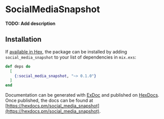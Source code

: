 # SocialMediaSnapshot

**TODO: Add description**

## Installation

If [available in Hex](https://hex.pm/docs/publish), the package can be installed
by adding `social_media_snapshot` to your list of dependencies in `mix.exs`:

```elixir
def deps do
  [
    {:social_media_snapshot, "~> 0.1.0"}
  ]
end
```

Documentation can be generated with [ExDoc](https://github.com/elixir-lang/ex_doc)
and published on [HexDocs](https://hexdocs.pm). Once published, the docs can
be found at [https://hexdocs.pm/social_media_snapshot](https://hexdocs.pm/social_media_snapshot).

